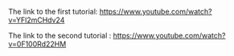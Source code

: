 The link to the first tutorial: https://www.youtube.com/watch?v=YFl2mCHdv24

The link to the second tutorial : https://www.youtube.com/watch?v=0F100Rd22HM
